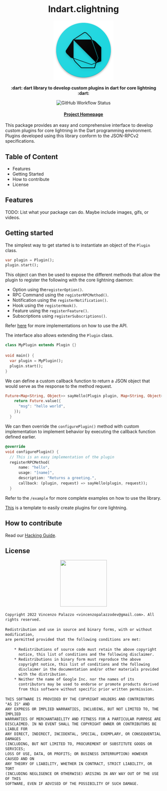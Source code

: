<!-- 
This README describes the package. If you publish this package to pub.dev,
this README's contents appear on the landing page for your package.

For information about how to write a good package README, see the guide for
[writing package pages](https://dart.dev/guides/libraries/writing-package-pages). 

For general information about developing packages, see the Dart guide for
[creating packages](https://dart.dev/guides/libraries/create-library-packages)
and the Flutter guide for
[developing packages and plugins](https://flutter.dev/developing-packages). 
-->
<div align="center">
  <h1>lndart.clightning</h1>

  <img src="https://github.com/dart-lightning/icons/raw/main/main/res/mipmap-xxxhdpi/ic_launcher.png" />

  <p>
    <strong> :dart: dart library to develop custom plugins in dart for core lightning  :dart: </strong>
  </p>

  <p>
   <img alt="GitHub Workflow Status" src="https://img.shields.io/github/workflow/status/dart-lightning/clightning.dart/Sanity%20Check?style=flat-square">
  </p>

  <h4>
    <a href="https://github.com/dart-lightning">Project Homepage</a>
  </h4>
</div>

This package provides an easy and comprehensive interface to develop custom plugins for core lightning in the Dart programming environment. Plugins developed using this library conform to the JSON-RPCv2 specifications.

## Table of Content

- Features
- Getting Started
- How to contribute
- License

## Features

TODO: List what your package can do. Maybe include images, gifs, or videos.

## Getting started

The simplest way to get started is to instantiate an object of the `Plugin` class.
```dart
var plugin = Plugin();
plugin.start();
```
This object can then be used to expose the different methods that allow the plugin to register the following with the core lightning daemon:
- Option using the`registerOption()`.
- RPC Command using the `registerRPCMethod()`.
- Notification using the `registerNotification()`.
- Hook using the `registerHook()`.
- Feature using the `registerFeature()`.
- Subscriptions using `registerSubscriptions()`.

Refer [here]('insert_docs_link_here') for more implementations on how to use the API.

The interface also allows extending the `Plugin` class.

```dart
class MyPlugin extends Plugin {}

void main() {
  var plugin = MyPlugin();
  plugin.start();
}
```
We can define a custom callback function to return a JSON object that would serve as the response to the method request.

```dart
Future<Map<String, Object>> sayHello(Plugin plugin, Map<String, Object> request) {
    return Future.value({
      "msg": "hello world",
    });
  }
```

We can then override the `configurePlugin()` method with custom implementation to implement behavior by executing the callback function defined earlier.
```dart
@override
void configurePlugin() {
  // This is an easy implementation of the plugin
  registerRPCMethod(
      name: "hello",
      usage: "[name]",
      description: "Returns a greeting.",
      callback: (plugin, request) => sayHello(plugin, request));
  }
```

Refer to the `/example` for more complete examples on how to use the library.

[This](https://github.com/dart-lightning/dart_plugin) is a template to easily create plugins for core lightning.
## How to contribute

Read our [Hacking Guide]().

## License

<div align="center">
  <img src="https://opensource.org/files/osi_keyhole_300X300_90ppi_0.png" width="150" height="150"/>
</div>

```
Copyright 2022 Vincenzo Palazzo <vincenzopalazzodev@gmail.com>. All rights reserved.

Redistribution and use in source and binary forms, with or without modification,
are permitted provided that the following conditions are met:

    * Redistributions of source code must retain the above copyright
      notice, this list of conditions and the following disclaimer.
    * Redistributions in binary form must reproduce the above
      copyright notice, this list of conditions and the following
      disclaimer in the documentation and/or other materials provided
      with the distribution.
    * Neither the name of Google Inc. nor the names of its
      contributors may be used to endorse or promote products derived
      from this software without specific prior written permission.

THIS SOFTWARE IS PROVIDED BY THE COPYRIGHT HOLDERS AND CONTRIBUTORS "AS IS" AND
ANY EXPRESS OR IMPLIED WARRANTIES, INCLUDING, BUT NOT LIMITED TO, THE IMPLIED
WARRANTIES OF MERCHANTABILITY AND FITNESS FOR A PARTICULAR PURPOSE ARE
DISCLAIMED. IN NO EVENT SHALL THE COPYRIGHT OWNER OR CONTRIBUTORS BE LIABLE FOR
ANY DIRECT, INDIRECT, INCIDENTAL, SPECIAL, EXEMPLARY, OR CONSEQUENTIAL DAMAGES
(INCLUDING, BUT NOT LIMITED TO, PROCUREMENT OF SUBSTITUTE GOODS OR SERVICES;
LOSS OF USE, DATA, OR PROFITS; OR BUSINESS INTERRUPTION) HOWEVER CAUSED AND ON
ANY THEORY OF LIABILITY, WHETHER IN CONTRACT, STRICT LIABILITY, OR TORT
(INCLUDING NEGLIGENCE OR OTHERWISE) ARISING IN ANY WAY OUT OF THE USE OF THIS
SOFTWARE, EVEN IF ADVISED OF THE POSSIBILITY OF SUCH DAMAGE.